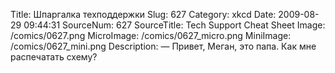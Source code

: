Title: Шпаргалка техподдержки 
Slug: 627 
Category: xkcd 
Date: 2009-08-29 09:44:31 
SourceNum: 627 
SourceTitle: Tech Support Cheat Sheet 
Image: /comics/0627.png 
MicroImage: /comics/0627_micro.png 
MiniImage: /comics/0627_mini.png 
Description: — Привет, Меган, это папа. Как мне распечатать схему? 

